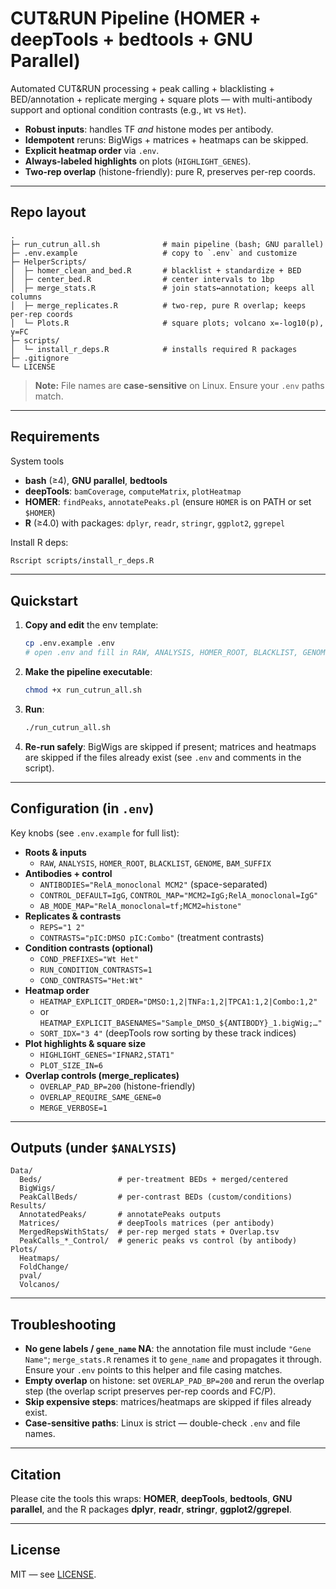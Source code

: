 # CUT&RUN Pipeline (HOMER + deepTools + bedtools + GNU Parallel)

Automated CUT&RUN processing + peak calling + blacklisting + BED/annotation +
replicate merging + square plots — with multi-antibody support and optional
condition contrasts (e.g., `Wt` vs `Het`).

- **Robust inputs**: handles TF *and* histone modes per antibody.
- **Idempotent** reruns: BigWigs + matrices + heatmaps can be skipped.
- **Explicit heatmap order** via `.env`.
- **Always-labeled highlights** on plots (`HIGHLIGHT_GENES`).
- **Two-rep overlap** (histone-friendly): pure R, preserves per-rep coords.

---

## Repo layout

```
.
├─ run_cutrun_all.sh              # main pipeline (bash; GNU parallel)
├─ .env.example                   # copy to `.env` and customize
├─ HelperScripts/
│  ├─ homer_clean_and_bed.R       # blacklist + standardize + BED
│  ├─ center_bed.R                # center intervals to 1bp
│  ├─ merge_stats.R               # join stats↔annotation; keeps all columns
│  ├─ merge_replicates.R          # two-rep, pure R overlap; keeps per-rep coords
│  └─ Plots.R                     # square plots; volcano x=-log10(p), y=FC
├─ scripts/
│  └─ install_r_deps.R            # installs required R packages
├─ .gitignore
└─ LICENSE
```

> **Note:** File names are **case-sensitive** on Linux. Ensure your `.env` paths match.

---

## Requirements

System tools
- **bash** (≥4), **GNU parallel**, **bedtools**
- **deepTools**: `bamCoverage`, `computeMatrix`, `plotHeatmap`
- **HOMER**: `findPeaks`, `annotatePeaks.pl` (ensure `HOMER` is on PATH or set `$HOMER`)
- **R** (≥4.0) with packages: `dplyr`, `readr`, `stringr`, `ggplot2`, `ggrepel`

Install R deps:
```bash
Rscript scripts/install_r_deps.R
```

---

## Quickstart

1. **Copy and edit** the env template:
   ```bash
   cp .env.example .env
   # open .env and fill in RAW, ANALYSIS, HOMER_ROOT, BLACKLIST, GENOME, etc.
   ```

2. **Make the pipeline executable**:
   ```bash
   chmod +x run_cutrun_all.sh
   ```

3. **Run**:
   ```bash
   ./run_cutrun_all.sh
   ```

4. **Re-run safely**: BigWigs are skipped if present; matrices and heatmaps are
   skipped if the files already exist (see `.env` and comments in the script).

---

## Configuration (in `.env`)

Key knobs (see `.env.example` for full list):

- **Roots & inputs**
  - `RAW`, `ANALYSIS`, `HOMER_ROOT`, `BLACKLIST`, `GENOME`, `BAM_SUFFIX`
- **Antibodies + control**
  - `ANTIBODIES="RelA_monoclonal MCM2"` (space-separated)
  - `CONTROL_DEFAULT=IgG`, `CONTROL_MAP="MCM2=IgG;RelA_monoclonal=IgG"`
  - `AB_MODE_MAP="RelA_monoclonal=tf;MCM2=histone"`
- **Replicates & contrasts**
  - `REPS="1 2"`
  - `CONTRASTS="pIC:DMSO pIC:Combo"` (treatment contrasts)
- **Condition contrasts (optional)**
  - `COND_PREFIXES="Wt Het"`
  - `RUN_CONDITION_CONTRASTS=1`
  - `COND_CONTRASTS="Het:Wt"`
- **Heatmap order**
  - `HEATMAP_EXPLICIT_ORDER="DMSO:1,2|TNFa:1,2|TPCA1:1,2|Combo:1,2"`
  - or `HEATMAP_EXPLICIT_BASENAMES="Sample_DMSO_${ANTIBODY}_1.bigWig;…"`
  - `SORT_IDX="3 4"` (deepTools row sorting by these track indices)
- **Plot highlights & square size**
  - `HIGHLIGHT_GENES="IFNAR2,STAT1"`
  - `PLOT_SIZE_IN=6`
- **Overlap controls (merge_replicates)**
  - `OVERLAP_PAD_BP=200` (histone-friendly)
  - `OVERLAP_REQUIRE_SAME_GENE=0`
  - `MERGE_VERBOSE=1`

---

## Outputs (under `$ANALYSIS`)

```
Data/
  Beds/                 # per-treatment BEDs + merged/centered
  BigWigs/
  PeakCallBeds/         # per-contrast BEDs (custom/conditions)
Results/
  AnnotatedPeaks/       # annotatePeaks outputs
  Matrices/             # deepTools matrices (per antibody)
  MergedRepsWithStats/  # per-rep merged stats + Overlap.tsv
  PeakCalls_*_Control/  # generic peaks vs control (by antibody)
Plots/
  Heatmaps/
  FoldChange/
  pval/
  Volcanos/
```

---

## Troubleshooting

- **No gene labels / `gene_name` NA**: the annotation file must include `"Gene Name"`; `merge_stats.R` renames it to `gene_name` and propagates it through. Ensure your `.env` points to this helper and file casing matches.
- **Empty overlap** on histone: set `OVERLAP_PAD_BP=200` and rerun the overlap step (the overlap script preserves per-rep coords and FC/P).
- **Skip expensive steps**: matrices/heatmaps are skipped if files already exist.
- **Case-sensitive paths**: Linux is strict — double-check `.env` and file names.

---

## Citation

Please cite the tools this wraps: **HOMER**, **deepTools**, **bedtools**, **GNU parallel**, and the R packages **dplyr**, **readr**, **stringr**, **ggplot2/ggrepel**.

---

## License

MIT — see [LICENSE](LICENSE).
